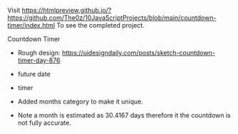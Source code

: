 Visit 
https://htmlpreview.github.io/?https://github.com/The0z/10JavaScriptProjects/blob/main/countdown-timer/index.html
To see the completed project.

Countdown Timer
- Rough design: https://uidesigndaily.com/posts/sketch-countdown-timer-day-876
- future date
- timer
- Added months category to make it unique.

- Note a month is estimated as 30.4167 days therefore it the countdown is not fully accurate.
